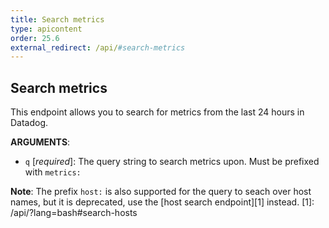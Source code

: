 ```yaml
---
title: Search metrics
type: apicontent
order: 25.6
external_redirect: /api/#search-metrics
---
```


## Search metrics
This endpoint allows you to search for metrics from the last 24 hours in Datadog.


**ARGUMENTS**:

* `q` [*required*]:
    The query string to search metrics upon.
    Must be prefixed with `metrics:`

**Note**: The prefix `host:` is also supported for the query to seach over host names, but it is deprecated, use the [host search endpoint][1] instead.
[1]: /api/?lang=bash#search-hosts
